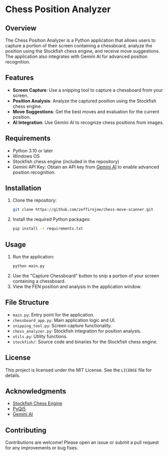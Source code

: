 # Chess Position Analyzer

## Overview

The Chess Position Analyzer is a Python application that allows users to capture a portion of their screen containing a chessboard, analyze the position using the Stockfish chess engine, and receive move suggestions. The application also integrates with Gemini AI for advanced position recognition.

## Features

- **Screen Capture**: Use a snipping tool to capture a chessboard from your screen.
- **Position Analysis**: Analyze the captured position using the Stockfish chess engine.
- **Move Suggestions**: Get the best moves and evaluation for the current position.
- **AI Integration**: Use Gemini AI to recognize chess positions from images.

## Requirements

- Python 3.10 or later
- Windows OS
- Stockfish chess engine (included in the repository)
- Gemini API Key: Obtain an API key from [Gemini AI](https://ai.google/tools/) to enable advanced position recognition.

## Installation

1. Clone the repository:
   ```bash
   git clone https://github.com/zeffirojoe/chess-move-scanner.git
   ```
2. Install the required Python packages:
   ```bash
   pip install -r requirements.txt
   ```

## Usage

1. Run the application:
   ```bash
   python main.py
   ```
2. Use the "Capture Chessboard" button to snip a portion of your screen containing a chessboard.
3. View the FEN position and analysis in the application window.

## File Structure

- `main.py`: Entry point for the application.
- `chessboard_app.py`: Main application logic and UI.
- `snipping_tool.py`: Screen capture functionality.
- `chess_analyzer.py`: Stockfish integration for position analysis.
- `utils.py`: Utility functions.
- `stockfish/`: Source code and binaries for the Stockfish chess engine.

## License

This project is licensed under the MIT License. See the `LICENSE` file for details.

## Acknowledgments

- [Stockfish Chess Engine](https://stockfishchess.org/)
- [PyQt5](https://riverbankcomputing.com/software/pyqt/intro)
- [Gemini AI](https://ai.google/tools/)

## Contributing

Contributions are welcome! Please open an issue or submit a pull request for any improvements or bug fixes.
